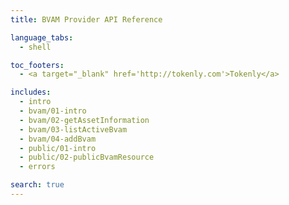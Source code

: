 ```yaml
---
title: BVAM Provider API Reference

language_tabs:
  - shell

toc_footers:
  - <a target="_blank" href='http://tokenly.com'>Tokenly</a>

includes:
  - intro
  - bvam/01-intro
  - bvam/02-getAssetInformation
  - bvam/03-listActiveBvam
  - bvam/04-addBvam
  - public/01-intro
  - public/02-publicBvamResource
  - errors

search: true
---
```

